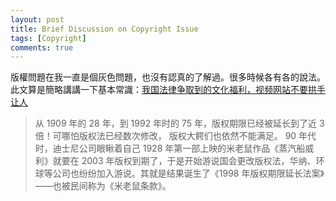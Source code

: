 ```yaml
---
layout: post
title: Brief Discussion on Copyright Issue
tags: [Copyright]
comments: true
---
```


版權問題在我一直是個灰色問題，也沒有認真的了解過。很多時候各有各的說法。此文算是簡略講講一下基本常識：[我国法律争取到的文化福利，视频网站不要拱手让人](https://www.bilibili.com/read/cv464167/)

>从 1909 年的 28 年，到 1992 年时的 75 年，版权期限已经被延长到了近 3 倍！可哪怕版权法已经数次修改， 版权大鳄们也依然不能满足。 90 年代时，迪士尼公司眼瞅着自己 1928 年第一部上映的米老鼠作品《蒸汽船威利》就要在 2003 年版权到期了，于是开始游说国会更改版权法，华纳、环球等公司也纷纷加入游说。其就是结果诞生了《1998 年版权期限延长法案》——也被民间称为《米老鼠条款》。